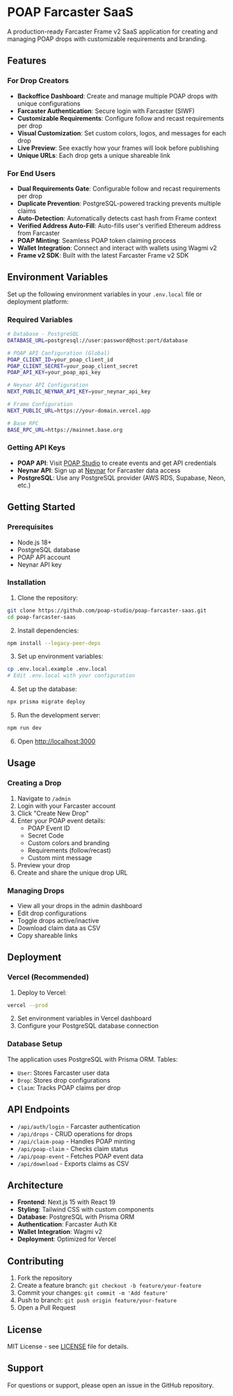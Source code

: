 # POAP Farcaster SaaS

A production-ready Farcaster Frame v2 SaaS application for creating and managing POAP drops with customizable requirements and branding.

## Features

### For Drop Creators
- **Backoffice Dashboard**: Create and manage multiple POAP drops with unique configurations
- **Farcaster Authentication**: Secure login with Farcaster (SIWF)
- **Customizable Requirements**: Configure follow and recast requirements per drop
- **Visual Customization**: Set custom colors, logos, and messages for each drop
- **Live Preview**: See exactly how your frames will look before publishing
- **Unique URLs**: Each drop gets a unique shareable link

### For End Users
- **Dual Requirements Gate**: Configurable follow and recast requirements per drop
- **Duplicate Prevention**: PostgreSQL-powered tracking prevents multiple claims
- **Auto-Detection**: Automatically detects cast hash from Frame context
- **Verified Address Auto-Fill**: Auto-fills user's verified Ethereum address from Farcaster
- **POAP Minting**: Seamless POAP token claiming process
- **Wallet Integration**: Connect and interact with wallets using Wagmi v2
- **Frame v2 SDK**: Built with the latest Farcaster Frame v2 SDK

## Environment Variables

Set up the following environment variables in your `.env.local` file or deployment platform:

### Required Variables

```bash
# Database - PostgreSQL
DATABASE_URL=postgresql://user:password@host:port/database

# POAP API Configuration (Global)
POAP_CLIENT_ID=your_poap_client_id
POAP_CLIENT_SECRET=your_poap_client_secret
POAP_API_KEY=your_poap_api_key

# Neynar API Configuration
NEXT_PUBLIC_NEYNAR_API_KEY=your_neynar_api_key

# Frame Configuration
NEXT_PUBLIC_URL=https://your-domain.vercel.app

# Base RPC
BASE_RPC_URL=https://mainnet.base.org
```

### Getting API Keys

- **POAP API**: Visit [POAP Studio](https://poap.studio) to create events and get API credentials
- **Neynar API**: Sign up at [Neynar](https://neynar.com) for Farcaster data access
- **PostgreSQL**: Use any PostgreSQL provider (AWS RDS, Supabase, Neon, etc.)

## Getting Started

### Prerequisites

- Node.js 18+
- PostgreSQL database
- POAP API account
- Neynar API key

### Installation

1. Clone the repository:
```bash
git clone https://github.com/poap-studio/poap-farcaster-saas.git
cd poap-farcaster-saas
```

2. Install dependencies:
```bash
npm install --legacy-peer-deps
```

3. Set up environment variables:
```bash
cp .env.local.example .env.local
# Edit .env.local with your configuration
```

4. Set up the database:
```bash
npx prisma migrate deploy
```

5. Run the development server:
```bash
npm run dev
```

6. Open [http://localhost:3000](http://localhost:3000)

## Usage

### Creating a Drop

1. Navigate to `/admin`
2. Login with your Farcaster account
3. Click "Create New Drop"
4. Enter your POAP event details:
   - POAP Event ID
   - Secret Code
   - Custom colors and branding
   - Requirements (follow/recast)
   - Custom mint message
5. Preview your drop
6. Create and share the unique drop URL

### Managing Drops

- View all your drops in the admin dashboard
- Edit drop configurations
- Toggle drops active/inactive
- Download claim data as CSV
- Copy shareable links

## Deployment

### Vercel (Recommended)

1. Deploy to Vercel:
```bash
vercel --prod
```

2. Set environment variables in Vercel dashboard
3. Configure your PostgreSQL database connection

### Database Setup

The application uses PostgreSQL with Prisma ORM. Tables:
- `User`: Stores Farcaster user data
- `Drop`: Stores drop configurations
- `Claim`: Tracks POAP claims per drop

## API Endpoints

- `/api/auth/login` - Farcaster authentication
- `/api/drops` - CRUD operations for drops
- `/api/claim-poap` - Handles POAP minting
- `/api/poap-claim` - Checks claim status
- `/api/poap-event` - Fetches POAP event data
- `/api/download` - Exports claims as CSV

## Architecture

- **Frontend**: Next.js 15 with React 19
- **Styling**: Tailwind CSS with custom components
- **Database**: PostgreSQL with Prisma ORM
- **Authentication**: Farcaster Auth Kit
- **Wallet Integration**: Wagmi v2
- **Deployment**: Optimized for Vercel

## Contributing

1. Fork the repository
2. Create a feature branch: `git checkout -b feature/your-feature`
3. Commit your changes: `git commit -m 'Add feature'`
4. Push to branch: `git push origin feature/your-feature`
5. Open a Pull Request

## License

MIT License - see [LICENSE](LICENSE) file for details.

## Support

For questions or support, please open an issue in the GitHub repository.